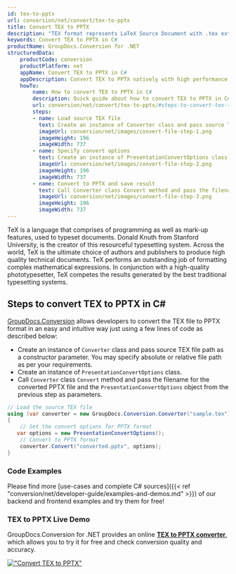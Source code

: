 ```yaml
---
id: tex-to-pptx
url: conversion/net/convert/tex-to-pptx
title: Convert TEX to PPTX
description: "TEX format represents LaTeX Source Document with .tex extension. Learn how to convert TEX to PPTX file programmatically in C# language using GroupDocs.Conversion for .NET library."
keywords: Convert TEX to PPTX in C#
productName: GroupDocs.Conversion for .NET
structuredData:
    productCode: conversion
    productPlatform: net
    appName: Convert TEX to PPTX in C#
    appDescription: Convert TEX to PPTX natively with high performance using C# language and server side GroupDocs.Conversion for .NET APIs, without the use of any software like Microsoft or Open Office.
    howTo:
        name: How to convert TEX to PPTX in C# 
        description: Quick guide about how to convert TEX to PPTX in C# with high performance and accuracy.
        url: conversion/net/convert/tex-to-pptx/#steps-to-convert-tex-to-pptx-in-c
        steps:
        - name: Load source TEX file 
          text: Create an instance of Converter class and pass source TEX file path as a constructor parameter. You may specify absolute or relative file path as per your requirements. 
          imageUrl: conversion/net/images/convert-file-step-1.png
          imageHeight: 196
          imageWidth: 737
        - name: Specify convert options 
          text: Create an instance of PresentationConvertOptions class.
          imageUrl: conversion/net/images/convert-file-step-2.png
          imageHeight: 196
          imageWidth: 737
        - name: Convert to PPTX and save result 
          text: Call Converter class Convert method and pass the filename for the converted HTML file and the PresentationConvertOptions object from the previous step as parameters.
          imageUrl: conversion/net/images/convert-file-step-3.png
          imageHeight: 196
          imageWidth: 737
---
```


TeX is a language that comprises of programming as well as mark-up features, used to typeset documents. Donald Knuth from Stanford University, is the creator of this resourceful typesetting system. Across the world, TeX is the ultimate choice of authors and publishers to produce high quality technical documents. TeX performs an outstanding job of formatting complex mathematical expressions. In conjunction with a high-quality phototypesetter, TeX competes the results generated by the best traditional typesetting systems.

## Steps to convert TEX to PPTX in C#

[GroupDocs.Conversion](https://products.groupdocs.com/conversion/net) allows developers to convert the TEX file to PPTX format in an easy and intuitive way just using a few lines of code as described below:

* Create an instance of `Converter` class and pass source TEX file path as a constructor parameter. You may specify absolute or relative file path as per your requirements. 
* Create an instance of `PresentationConvertOptions` class.
* Call `Converter` class `Convert` method and pass the filename for the converted PPTX file and the `PresentationConvertOptions` object from the previous step as parameters.

```csharp
// Load the source TEX file
using (var converter = new GroupDocs.Conversion.Converter("sample.tex"))
{
    // Set the convert options for PPTX format
   var options = new PresentationConvertOptions();
    // Convert to PPTX format
    converter.Convert("converted.pptx", options);
}
```

### Code Examples

Please find more [use-cases and complete C# sources]({{< ref "conversion/net/developer-guide/examples-and-demos.md" >}}) of our backend and frontend examples and try them for free!

### TEX to PPTX Live Demo

GroupDocs.Conversion for .NET provides an online [**TEX to PPTX converter**](https://products.groupdocs.app/conversion/tex-to-pptx), which allows you to try it for free and check conversion quality and accuracy.

[!["Convert TEX to PPTX"](conversion/net/images/convert-to-pptx/convert-tex-to-pptx.png)](https://products.groupdocs.app/conversion/tex-to-pptx)